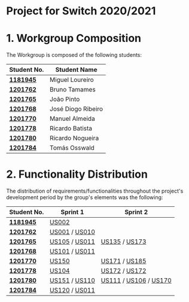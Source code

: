 # Project for  Switch 2020/2021 

# 1. Workgroup Composition

The Workgroup is composed of the following students:

| Student No.	   | Student Name|
|--------------|------------------------------|
| **[1181945](../docs/students/1181945.md)**  | Miguel Loureiro |
| **[1201762](../docs/students/1201762.md)**  | Bruno Tamames | 
| **[1201765](../docs/students/1201765.md)**  | João Pinto | 
| **[1201768](../docs/students/1201768.md)**  | José Diogo Ribeiro | 
| **[1201770](../docs/students/1201770.md)**  | Manuel Almeida | 
| **[1201778](../docs/students/1201778.md)**  | Ricardo Batista |
| **[1201780](../docs/students/1201780.md)**  | Ricardo Nogueira |
| **[1201784](../docs/students/1201784.md)**  | Tomás Osswald |

# 2. Functionality Distribution ###
The distribution of requirements/functionalities throughout the project's development period by the group's elements was the following:

| Student No.	| Sprint 1 | Sprint 2|
|------------|----------|----------|
| [**1181945**](../docs/students/1181945.md)| [US002](../docs/sprint1/user_stories/US002_GetStandardCategories.md)| 
| [**1201762**](../docs/students/1201762.md)| [US001](../docs/sprint1/user_stories/US001_CreateStandardCategory.md) / [US010](../docs/sprint1/user_stories/US010_AddFamily.md)|
| [**1201765**](../docs/students/1201765.md)| [US105](../docs/sprint1/user_stories/US105_AddRelation.md) / [US011](../docs/sprint1/user_stories/US011_AddFamilyAdministrator.md)| [US135](../docs/sprint2/user_stories/US135_CheckFamilyOrFamilyMemberCashAccountBalance.md) / [US173](../docs/sprint2/user_stories/US173_AddCreditCardAccount.md)|
| [**1201768**](../docs/students/1201768.md)| [US101](../docs/sprint1/user_stories/US101_AddFamilyMembers.md) / [US011](../docs/sprint1/user_stories/US011_AddFamilyAdministrator.md)|
| [**1201770**](../docs/students/1201770.md)| [US150](../docs/sprint1/user_stories/US150_GetFamilyMemberProfile.md) | [US171](../docs/sprint2/user_stories/US171_AddBankAccount.md) / [US185](../docs/sprint2/user_stories/US185_GetAccountBalance.md)|
| [**1201778**](../docs/students/1201778.md)| [US104](../docs/sprint1/user_stories/US104_GetFamilyMembersAndRelation.md)| [US172](../docs/sprint2/user_stories/US172_AddBankSavingsAccount.md) / [US172](../docs/sprint2/user_stories/US188_CheckChildrenCashAccountBalance.md)|
| [**1201780**](../docs/students/1201780.md)| [US151](../docs/sprint1/user_stories/US151_AddEmail.md) / [US110](../docs/sprint1/user_stories/US110_GetCategoryTree.md)| [US111](../docs/sprint2/user_stories/US111_AddCategoryToFamilyTree.md) / [US106](../docs/sprint2/user_stories/US106_ChangeRelation.md) / [US170](../docs/sprint2/user_stories/US170_CreatePersonalCashAccount.md) 
| [**1201784**](../docs/students/1201784.md)| [US120](../docs/sprint1/user_stories/US120_CreateFamilyCashAccount.md) / [US011](../docs/sprint1/user_stories/US011_AddFamilyAdministrator.md)| 

